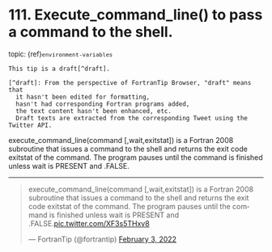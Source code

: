 # <span class='text-muted'>111.</span> Execute_command_line() to pass a command to the shell.

<span style='font-size: small;' class='text-muted'>topic: {ref}`environment-variables`</span>

```{note}
This tip is a draft[^draft].

[^draft]: From the perspective of FortranTip Browser, "draft" means that
  it hasn't been edited for formatting,
  hasn't had corresponding Fortran programs added,
  the text content hasn't been enhanced, etc.
  Draft texts are extracted from the corresponding Tweet using the Twitter API.
```

execute_command_line(command [,wait,exitstat]) is a Fortran 2008 subroutine that issues a command to the shell and returns the exit code exitstat of the command. The program pauses until the command is finished unless wait is PRESENT and .FALSE.


---

<blockquote class="twitter-tweet"><p lang="en" dir="ltr">execute_command_line(command [,wait,exitstat]) is a Fortran 2008 subroutine that issues a command to the shell and returns the exit code exitstat of the command. The program pauses until the command is finished unless wait is PRESENT and .FALSE.<a href="https://t.co/XF3s5THxv8">pic.twitter.com/XF3s5THxv8</a></p>&mdash; FortranTip (@fortrantip) <a href="https://twitter.com/fortrantip/status/1489212898777964545?ref_src=twsrc%5Etfw">February 3, 2022</a></blockquote><script async src="https://platform.twitter.com/widgets.js" charset="utf-8"></script>